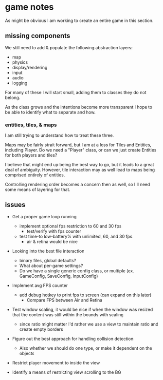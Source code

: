 
# game notes

As might be obvious I am working to create an entire game in this section.


## missing components

We still need to add & populate the following abstraction layers:

- map
- physics
- display/rendering
- input
- audio
- logging

For many of these I will start small, adding them to classes they do not belong.

As the class grows and the intentions become more transparent I hope to be able to identify what to separate and how.


### entities, tiles, & maps

I am still trying to understand how to treat these three.

Maps may be fairly strait forward, but I am at a loss for Tiles and Entities, including Player.  Do we need a "Player" class, or can we just create Entities for both players and tiles?

I believe that might end up being the best way to go, but it leads to a great deal of ambiguity.  However, tile interaction may as well lead to maps being comprised entirely of entities.

Controlling rendering order becomes a concern then as well, so I'll need some means of layering for that.


## issues

- Get a proper game loop running
    - implement optional fps restriction to 60 and 30 fps
        - test/verify with fps counter
    - test time-to low-battery% with unlimited, 60, and 30 fps
        - air & retina would be nice

- Looking into the best file interaction
    - binary files, global defaults?
    - What about per-game settings?
    - Do we have a single generic config class, or multiple (ex. GameConfig, SaveConfig, InputConfig)

- Implement avg FPS counter
    - add debug hotkey to print fps to screen (can expand on this later)
        - Compare FPS between Air and Retina

- Test window scaling, it would be nice if when the window was resized that the content was still within the bounds with scaling
    - since ratio might matter I'd rather we use a view to maintain ratio and create empty borders

- Figure out the best approach for handling collision detection
    - Also whether we should do one type, or make it dependent on the objects

- Restrict player movement to inside the view

- Identify a means of restricting view scrolling to the BG
